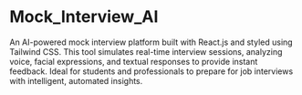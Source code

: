 # Mock_Interview_AI
An AI-powered mock interview platform built with React.js and styled using Tailwind CSS. This tool simulates real-time interview sessions, analyzing voice, facial expressions, and textual responses to provide instant feedback. Ideal for students and professionals to prepare for job interviews with intelligent, automated insights.
